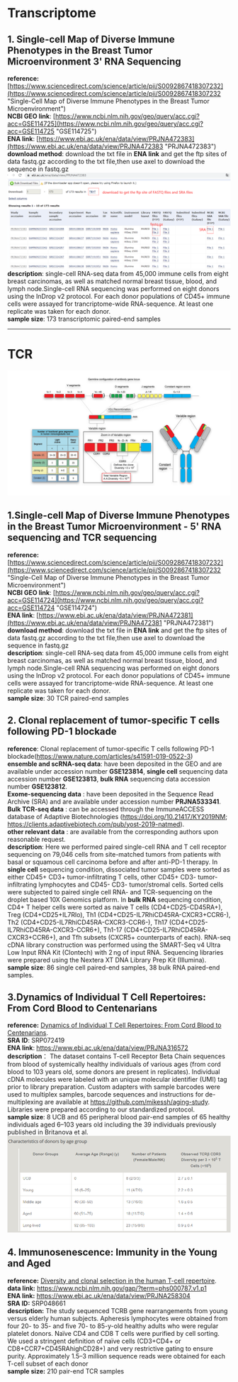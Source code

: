 # Transcriptome #
## 1. Single-cell Map of Diverse Immune Phenotypes in the Breast Tumor Microenvironment 3' RNA Sequencing ##
**reference:** [https://www.sciencedirect.com/science/article/pii/S0092867418307232](https://www.sciencedirect.com/science/article/pii/S0092867418307232 "Single-Cell Map of Diverse Immune Phenotypes in the Breast Tumor Microenvironment")<br>
**NCBI GEO link**: [https://www.ncbi.nlm.nih.gov/geo/query/acc.cgi?acc=GSE114725](https://www.ncbi.nlm.nih.gov/geo/query/acc.cgi?acc=GSE114725 "GSE114725")<br>
**ENA link**: [https://www.ebi.ac.uk/ena/data/view/PRJNA472383](https://www.ebi.ac.uk/ena/data/view/PRJNA472383 "PRJNA472383")<br>
**download method**: download the txt file in **ENA link** and get the ftp sites of data fastq.gz according to the txt file,then use axel to download the sequence in fastq.gz<br>
![](https://github.com/gancao/NCP-scRNA-seq/blob/master/images/download_data_from_ENA.png)
**description**: single-cell RNA-seq data from 45,000 immune cells from eight breast carcinomas, as well as matched normal breast tissue, blood, and lymph node.Single-cell RNA sequencing was performed on eight donors using the InDrop v2 protocol. For each donor populations of CD45+ immune cells were assayed for trancriptome-wide RNA-sequence. At least one replicate was taken for each donor.<br>
**sample size**: 173 transcriptomic paired-end samples

----------

# TCR #

![ligand_receptor_database](https://github.com/HIT-ImmunologyLab/NCP-scRNA-seq/raw/master/images/zhoufx/TCR_sequence.png)

## 1.Single-cell Map of Diverse Immune Phenotypes in the Breast Tumor Microenvironment - 5' RNA sequencing and TCR sequencing ##
**reference:** [https://www.sciencedirect.com/science/article/pii/S0092867418307232](https://www.sciencedirect.com/science/article/pii/S0092867418307232 "Single-Cell Map of Diverse Immune Phenotypes in the Breast Tumor Microenvironment")<br>
**NCBI GEO link**: [https://www.ncbi.nlm.nih.gov/geo/query/acc.cgi?acc=GSE114724](https://www.ncbi.nlm.nih.gov/geo/query/acc.cgi?acc=GSE114724 "GSE114724")<br>
**ENA link**: [https://www.ebi.ac.uk/ena/data/view/PRJNA472381](https://www.ebi.ac.uk/ena/data/view/PRJNA472381 "PRJNA472381")<br>
**download method**: download the txt file in **ENA link** and get the ftp sites of data fastq.gz according to the txt file,then use axel to download the sequence in fastq.gz<br>
**description**: single-cell RNA-seq data from 45,000 immune cells from eight breast carcinomas, as well as matched normal breast tissue, blood, and lymph node.Single-cell RNA sequencing was performed on eight donors using the InDrop v2 protocol. For each donor populations of CD45+ immune cells were assayed for trancriptome-wide RNA-sequence. At least one replicate was taken for each donor.<br>
**sample size**: 30 TCR paired-end samples
## 2. Clonal replacement of tumor-specific T cells following PD-1 blockade
**reference**: Clonal replacement of tumor-specific T cells following PD-1 blockade(https://www.nature.com/articles/s41591-019-0522-3)  
**ensemble and scRNA-seq data**:  have been deposited in the GEO and are available under accession number **GSE123814**, **single cell** sequencing data accession number **GSE123813**, **bulk RNA** sequencing data accession number **GSE123812**.   
**Exome-sequencing data** : have been deposited in the Sequence Read Archive (SRA) and are available under accession number **PRJNA533341**.   
**Bulk TCR-seq data** : can be accessed through the ImmuneACCESS database of Adaptive Biotechnologies (https://doi.org/10.21417/KY2019NM; https://clients.adaptivebiotech.com/pub/yost-2019-natmed).  
**other relevant data** : are available from the corresponding authors upon reasonable request.  
**description**: Here we performed paired single-cell RNA and T cell receptor sequencing on 79,046 cells from site-matched tumors from patients with basal or squamous cell carcinoma before and after anti-PD-1 therapy. In **single cell** sequencing condition, dissociated tumor samples were sorted as either CD45+ CD3+ tumor-infiltrating T cells, other CD45+ CD3- tumor-infiltrating lymphocytes and CD45- CD3- tumor/stromal cells. Sorted cells were subjected to paired single cell RNA- and TCR-sequencing on the droplet based 10X Genomics platform. In **bulk RNA** sequencing condition, CD4+ T helper cells were sorted as naive T cells (CD4+CD25-CD45RA+), Treg (CD4+CD25+IL7Rlo), Th1 (CD4+CD25-IL7RhiCD45RA-CXCR3+CCR6-), Th2 (CD4+CD25-IL7RhiCD45RA-CXCR3-CCR6-), Th17 (CD4+CD25-IL7RhiCD45RA-CXCR3-CCR6+), Th1-17 (CD4+CD25-IL7RhiCD45RA-CXCR3+CCR6+), and Tfh subsets (CXCR5+ counterparts of each). RNA-seq cDNA library construction was performed using the SMART-Seq v4 Ultra Low Input RNA Kit (Clontech) with 2 ng of input RNA. Sequencing libraries were prepared using the Nextera XT DNA Library Prep Kit (Illumina).    
**sample size**: 86 single cell paired-end samples, 38 bulk RNA paired-end samples.

## 3.Dynamics of Individual T Cell Repertoires: From Cord Blood to Centenarians
**reference:** [Dynamics of Individual T Cell Repertoires: From Cord Blood to Centenarians](https://www.jimmunol.org/content/196/12/5005).<br>
**SRA ID**: SRP072419 <br>
**ENA link**: https://www.ebi.ac.uk/ena/data/view/PRJNA316572<br>
**description**： The dataset contains T-cell Receptor Beta Chain sequences from blood of systemically healthy individuals of various ages (from cord blood to 103 years old, some donors are present in replicates). Individual cDNA molecules were labeled with an unique molecular identifier (UMI) tag prior to library preparation. Custom adapters with sample barcodes were used to multiplex samples, barcode sequences and instructions for de-multiplexing are available at https://github.com/mikessh/aging-study. Libraries were prepared according to our standardized protocol. <br>
**sample size**: 8 UCB and 65 peripheral blood pair-end samples of 65 healthy individuals aged 6–103 years old including the 39 individuals previously published in Britanova et al.
![](https://github.com/gancao/NCP-scRNA-seq/blob/master/images/TCR_data4.png)

## 4. Immunosenescence: Immunity in the Young and Aged ##
**reference:** [Diversity and clonal selection in the human T-cell repertoire](https://www.pnas.org/content/111/36/13139).<br>
**data link:** https://www.ncbi.nlm.nih.gov/gap/?term=phs000787.v1.p1 <br>
**ENA link:** https://www.ebi.ac.uk/ena/data/view/PRJNA258304 <br>
**SRA ID:** SRP048661 <br>
**description:** The study sequenced TCRB gene rearrangements from young versus elderly human subjects. Apheresis lymphocytes were obtained from four 20- to 35- and five 70- to 85-y-old healthy adults who were regular platelet donors. Naïve CD4 and CD8 T cells were purified by cell sorting. We used a stringent definition of naïve cells (CD3+CD4+ or CD8+CCR7+CD45RAhighCD28+) and very restrictive gating to ensure purity. Approximately 1.5–3 million sequence reads were obtained for each T-cell subset of each donor <br>
**sample size:** 210 pair-end TCR samples
